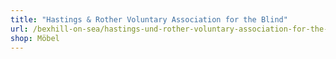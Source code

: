 ```yaml
---
title: "Hastings & Rother Voluntary Association for the Blind"
url: /bexhill-on-sea/hastings-und-rother-voluntary-association-for-the-blind/
shop: Möbel
---
```

